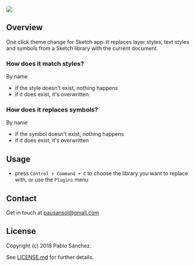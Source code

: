 <img src='https://raw.githubusercontent.com/pausansol/camilo/master/images/cover.png'>

## Overview
One click theme change for Sketch app. It replaces layer styles, text styles and symbols from a Sketch library with the current document. 

### How does it match styles?
By name
* if the style doesn't exist, nothing happens
* if it does exist, it's overwritten

### How does it replaces symbols?
By name
* if the symbol doesn't exist, nothing happens
* if it does exist, it's overwritten

## Usage
* press `Control + Command + C` to choose the library you want to replace with, or use the `Plugins` menu

## Contact
Get in touch at pausansol@gmail.com

## License
Copyright (c) 2018 Pablo Sánchez.

See [LICENSE.md](https://github.com/pausansol/camilo/blob/master/LICENSE.md) for further details.
